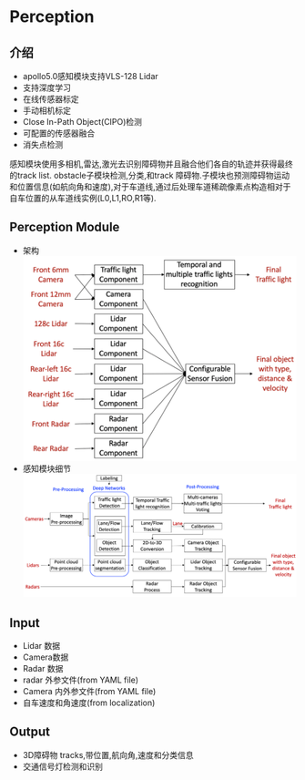 # Perception

## 介绍

- apollo5.0感知模块支持VLS-128 Lidar
- 支持深度学习
- 在线传感器标定
- 手动相机标定
- Close In-Path Object(CIPO)检测
- 可配置的传感器融合
- 消失点检测

感知模块使用多相机,雷达,激光去识别障碍物并且融合他们各自的轨迹并获得最终的track list. obstacle子模块检测,分类,和track 障碍物.子模块也预测障碍物运动和位置信息(如航向角和速度),对于车道线,通过后处理车道稀疏像素点构造相对于自车位置的从车道线实例(L0,L1,RO,R1等).

## Perception Module
- 架构
![](images/Apollo3.5_perception_sensor_based.png)
- 感知模块细节
![](images/Apollo3.5_perception_detail.png)

## Input

- Lidar 数据
- Camera数据
- Radar 数据
- radar 外参文件(from YAML file)
- Camera 内外参文件(from YAML file)
- 自车速度和角速度(from localization)

## Output

- 3D障碍物 tracks,带位置,航向角,速度和分类信息
- 交通信号灯检测和识别

